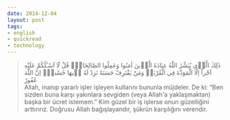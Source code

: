 ```yaml
---
date: 2014-12-04
layout: post
tags:
- english
- quickread
- technology
---
```


> ذٰلِكَ الَّذ۪ي يُبَشِّرُ اللّٰهُ عِبَادَهُ الَّذ۪ينَ اٰمَنُوا وَعَمِلُوا الصَّالِحَاتِۜ قُلْ لَٓا اَسْـَٔلُكُمْ عَلَيْهِ اَجْراً اِلَّا الْمَوَدَّةَ فِي الْقُرْبٰىۜ وَمَنْ يَقْتَرِفْ حَسَنَةً نَزِدْ لَهُ ف۪يهَا حُسْناًۜ اِنَّ اللّٰهَ غَفُورٌ  
> Allah, inanıp yararlı işler işleyen kullarını bununla müjdeler. De ki: “Ben sizden buna karşı yakınlara sevgiden (veya Allah'a yaklaşmaktan) başka bir ücret istemem.” Kim güzel bir iş işlerse onun güzelliğini arttırırız. Doğrusu Allah bağışlayandır, şükrün karşılığını verendir.
